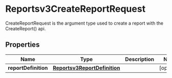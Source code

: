

# Reportsv3CreateReportRequest

CreateReportRequest is the argument type used to create a report with the CreateReport() api.

## Properties

| Name | Type | Description | Notes |
|------------ | ------------- | ------------- | -------------|
|**reportDefinition** | [**Reportsv3ReportDefinition**](Reportsv3ReportDefinition.md) |  |  [optional] |




